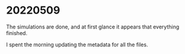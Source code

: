 # 20220509

The simulations are done, and at first glance it appears that everything finished.

I spent the morning updating the metadata for all the files.

